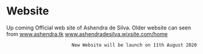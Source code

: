 # Website
Up coming Official web site of Ashendra de Silva.
Older website can seen from www.ashendra.tk
                            www.ashendradesilva.wixsite.com/home
                            
                            
                            New Website will be launch on 11th August 2020
